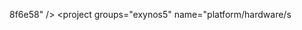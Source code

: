 8f6e58" />
  <project name="platform/frameworks/opt/emoji" path="frameworks/opt/emoji" revision="709f713ebcd62c61defc270d945810efca179621" />
  <project name="platform/frameworks/opt/inputmethodcommon" path="frameworks/opt/inputmethodcommon" revision="df9dd39c2047992a43b64e13bb0fc348a1630f3b" />
  <project name="platform/frameworks/opt/mailcommon" path="frameworks/opt/mailcommon" revision="1537812900e59f875cfea0483f0ae261b16d3e4b" />
  <project name="platform/frameworks/opt/mms" path="frameworks/opt/mms" revision="64817e848552fd0a429a3e026b7b1562103c56bb" />
  <project name="platform/frameworks/opt/net/voip" path="frameworks/opt/net/voip" revision="0f722c7f09ce67e058eb1cfaabf1d85f1abdf797" />
  <project name="platform/frameworks/opt/photoviewer" path="frameworks/opt/photoviewer" revision="8c32972911bf73babdb01d30267f57255e242d78" />
  <project groups="pdk" name="platform/frameworks/opt/telephony" path="frameworks/opt/telephony" revision="93faaed9056491c551ef7046e9e1de7d6397e95c" />
  <project name="platform/frameworks/opt/timezonepicker" path="frameworks/opt/timezonepicker" revision="3820b87bfbc86d066e9093e78254e1f3728ad77d" />
  <project name="platform/frameworks/opt/vcard" path="frameworks/opt/vcard" revision="5907243e6cf0603adf266ebfa7ee5ee465b9c596" />
  <project name="platform/frameworks/opt/widget" path="frameworks/opt/widget" revision="466e0e0307b3f6aa4f4be3d9419b5996bd389da5" />
  <project groups="pdk" name="platform/frameworks/rs" path="frameworks/rs" revision="ad0544fdf918e64cec05d1c98588880f10b09220" />
  <project name="platform/frameworks/support" path="frameworks/support" revision="f05c07d3528765076adc16337a1f68f1700955dc" />
  <project name="platform/frameworks/testing" path="frameworks/testing" revision="5c8e0271db889518f5969b142a37faa01a4ee54d" />
  <project name="platform/frameworks/volley" path="frameworks/volley" revision="0e406003b5d434d8f16d7d6ad97d446060b788e6" />
  <project name="platform/frameworks/webview" path="frameworks/webview" revision="6ed700e171cb2ee3303c08a1db2abc0e56fd307a" />
  <project name="platform/frameworks/wilhelm" path="frameworks/wilhelm" revision="a62c3572e60ae0446632de15418a65089cccf551" />
  <project name="platform/hardware/akm" path="hardware/akm" revision="32838ef838d1341aa8b77022869b801fb0bbb26c" />
  <project groups="pdk" name="platform/hardware/broadcom/libbt" path="hardware/broadcom/libbt" revision="55ddd0cce019e88829f92b2fe4e17d5869daa9b9" />
  <project groups="broadcom_wlan" name="platform/hardware/broadcom/wlan" path="hardware/broadcom/wlan" revision="47a3b8f496e6d2a836ac6b7268e5626c969542ec" />
  <project groups="invensense" name="platform/hardware/invensense" path="hardware/invensense" revision="0f5bc7cd710fac85377621a8b9a4c364af80605f" />
  <project groups="pdk" name="platform/hardware/libhardware" path="hardware/libhardware" revision="3e618a6aa10c783d1536f20edfc3347939cfa18e" />
  <project groups="pdk" name="platform/hardware/libhardware_legacy" path="hardware/libhardware_legacy" revision="4c20a09e8684657448f0bc97a2da4e56c94d484e" />
  <project groups="qcom" name="platform/hardware/qcom/audio" path="hardware/qcom/audio" revision="d47ff224c7b24933c701acae8d5e4c98a1bc80af" />
  <project groups="qcom" name="platform/hardware/qcom/bt" path="hardware/qcom/bt" revision="cf314a462ba06f4bd3352d5d4630edcf6edbbe97" />
  <project groups="qcom" name="platform/hardware/qcom/camera" path="hardware/qcom/camera" revision="fbf72e519ec5fe2f2720b1a3d119e2d69e172e34" />
  <project groups="qcom" name="platform/hardware/qcom/display" path="hardware/qcom/display" revision="0a611c6ae11b65fec5ada5ecaa0893541db34156" />
  <project groups="qcom" name="platform/hardware/qcom/keymaster" path="hardware/qcom/keymaster" revision="70d36107318e1d3f7abf62a56279b3f9da3ff000" />
  <project groups="qcom" name="platform/hardware/qcom/media" path="hardware/qcom/media" revision="1208a868bcb0ffaa650a7e68b51031254c775d39" />
  <project groups="qcom_msm8960" name="platform/hardware/qcom/msm8960" path="hardware/qcom/msm8960" revision="ca38ed098b05a79d20e852348f27d7c40a53f801" />
  <project groups="qcom_msm8x74" name="platform/hardware/qcom/msm8x74" path="hardware/qcom/msm8x74" revision="0c6844ea9ee14fd7bbfd6af0bcc6b6b682f46d1c" />
  <project groups="qcom" name="platform/hardware/qcom/power" path="hardware/qcom/power" revision="ff9f4538c09399030fa73e3e65a167852cb91e8f" />
  <project groups="qcom" name="platform/hardware/qcom/sensors" path="hardware/qcom/sensors" revision="07c5bcdb36158e22d33bac02eecd83d4ff1fb2f8" />
  <project groups="qcom_wlan" name="platform/hardware/qcom/wlan" path="hardware/qcom/wlan" revision="daa321b0ad8c10b454dc28d7e6dadc72196a8c7a" />
  <project groups="pdk" name="platform/hardware/ril" path="hardware/ril" revision="eb2a93458204a928edfe36f043ddb48cf5575143" />
  <project groups="exynos5" name="platform/hardware/s